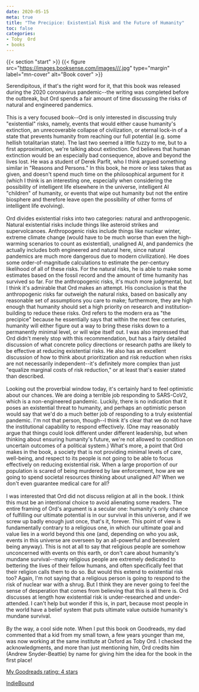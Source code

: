 ```yaml
---
date: 2020-05-15
meta: true
title: "The Precipice: Existential Risk and the Future of Humanity"
toc: false
categories:
- Toby  Ord
- books
---
```


{{< section "start" >}}
{{< figure src="https://images.booksense.com/images///.jpg" type="margin" label="mn-cover" alt="Book cover" >}}

Serendipitous, if that's the right word for it, that this book was released during the 2020 coronavirus pandemic--the writing was completed before the outbreak, but Ord spends a fair amount of time discussing the risks of natural and engineered pandemics.<br /><br />This is a very focused book--Ord is only interested in discussing truly "existential" risks, namely, events that would either cause humanity's extinction, an unrecoverable collapse of civilization, or eternal lock-in of a state that prevents humanity from reaching our full potential (e.g. some hellish totalitarian state). The last two seemed a little fuzzy to me, but to a first approximation, we're talking about extinction. Ord believes that human extinction would be an especially bad consequence, above and beyond the lives lost. He was a student of Derek Parfit, who I think argued something similar in "Reasons and Persons." In this book, he more or less takes that as given, and doesn't spend much time on the philosophical argument for it (which I think is an interesting one, especially when considering the possibility of intelligent life elsewhere in the universe, intelligent AI "children" of humanity, or events that wipe out humanity but not the entire biosphere and therefore leave open the possibility of other forms of intelligent life evolving).<br /><br />Ord divides existential risks into two categories: natural and anthropogenic. Natural existential risks include things like asteroid strikes and supervolcanoes. Anthropogenic risks include things like nuclear winter, extreme climate change (would have to be much worse than even the high-warming scenarios to count as existential), unaligned AI, and pandemics (he actually includes both engineered and natural here, since natural pandemics are much more dangerous due to modern civilization). He does some order-of-magnitude calculations to estimate the per-century likelihood of all of these risks. For the natural risks, he is able to make some estimates based on the fossil record and the amount of time humanity has survived so far. For the anthropogenic risks, it's much more judgmental, but I think it's admirable that Ord makes an attempt. His conclusion is that the anthropogenic risks far outweigh the natural risks, based on basically any reasonable set of assumptions you care to make; furthermore, they are high enough that humanity should set a high priority on research and institution-building to reduce these risks. Ord refers to the modern era as "the precipice" because he essentially says that within the next few centuries, humanity will either figure out a way to bring these risks down to a permanently minimal level, or will wipe itself out. I was also impressed that Ord didn't merely stop with this recommendation, but has a fairly detailed discussion of what concrete policy directions or research paths are likely to be effective at reducing existential risks. He also has an excellent discussion of how to think about prioritization and risk reduction when risks are not necessarily independent--it's definitely more complex than just "equalize marginal costs of risk reduction," or at least that's easier stated than described.<br /><br />Looking out the proverbial window today, it's certainly hard to feel optimistic about our chances. We are doing a terrible job responding to SARS-CoV2, which is a non-engineered pandemic. Luckily, there is no indication that it poses an existential threat to humanity, and perhaps an optimistic person would say that we'd do a much better job of responding to a truly existential pandemic. I'm not that person, though--I think it's clear that we do not have the institutional capability to respond effectively. (One may reasonably argue that things could look different under different leadership, but when thinking about ensuring humanity's future, we're not allowed to condition on uncertain outcomes of a political system.) What's more, a point that Ord makes in the book, a society that is not providing minimal levels of care, well-being, and respect to its people is not going to be able to focus effectively on reducing existential risk. When a large proportion of our population is scared of being murdered by law enforcement, how are we going to spend societal resources thinking about unaligned AI? When we don't even guarantee medical care for all?<br /><br />I was interested that Ord did not discuss religion at all in the book. I think this must be an intentional choice to avoid alienating some readers. The entire framing of Ord's argument is a secular one: humanity's only chance of fulfilling our ultimate potential is in our survival in this universe, and if we screw up badly enough just once, that's it, forever. This point of view is fundamentally contrary to a religious one, in which our ultimate goal and value lies in a world beyond this one (and, depending on who you ask, events in this universe are overseen by an all-powerful and benevolent being anyway). This is not at all to say that religious people are somehow unconcerned with events on this earth, or don't care about humanity's mundane survival--many religious people are extremely dedicated to bettering the lives of their fellow humans, and often specifically feel that their religion calls them to do so. But would this extend to existential risk too? Again, I'm not saying that a religious person is going to respond to the risk of nuclear war with a shrug. But I think they are never going to feel the sense of desperation that comes from believing that this is all there is. Ord discusses at length how existential risk is under-researched and under-attended. I can't help but wonder if this is, in part, because most people in the world have a belief system that puts ultimate value outside humanity's mundane survival.<br /><br />By the way, a cool side note. When I put this book on Goodreads, my dad commented that a kid from my small town, a few years younger than me, was now working at the same institute at Oxford as Toby Ord. I checked the acknowledgments, and more than just mentioning him, Ord credits him (Andrew Snyder-Beattie) by name for giving him the idea for the book in the first place! 

[My Goodreads rating: 4 stars](https://www.goodreads.com/review/show/3314640526)  

[IndieBound](https://www.indiebound.org/book/)
